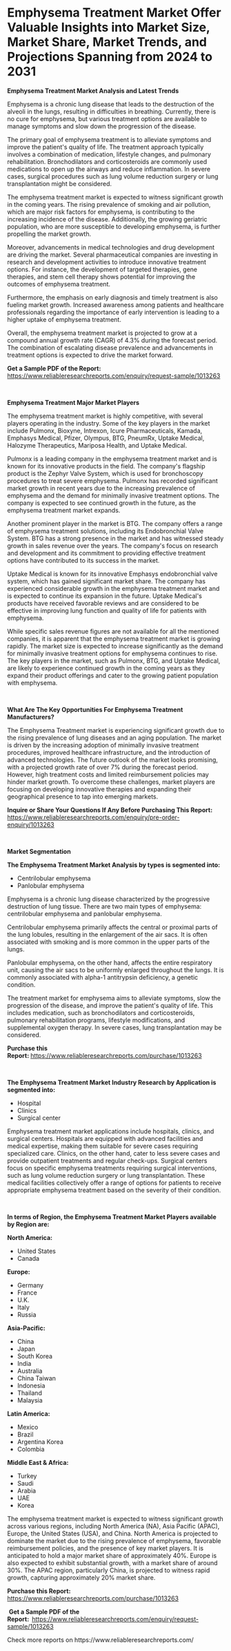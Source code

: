 <p><h1>Emphysema Treatment Market Offer Valuable Insights into Market Size, Market Share, Market Trends, and Projections Spanning from 2024 to 2031</h1></p><p><strong>Emphysema Treatment Market Analysis and Latest Trends</strong></p>
<p><p>Emphysema is a chronic lung disease that leads to the destruction of the alveoli in the lungs, resulting in difficulties in breathing. Currently, there is no cure for emphysema, but various treatment options are available to manage symptoms and slow down the progression of the disease.</p><p>The primary goal of emphysema treatment is to alleviate symptoms and improve the patient's quality of life. The treatment approach typically involves a combination of medication, lifestyle changes, and pulmonary rehabilitation. Bronchodilators and corticosteroids are commonly used medications to open up the airways and reduce inflammation. In severe cases, surgical procedures such as lung volume reduction surgery or lung transplantation might be considered.</p><p>The emphysema treatment market is expected to witness significant growth in the coming years. The rising prevalence of smoking and air pollution, which are major risk factors for emphysema, is contributing to the increasing incidence of the disease. Additionally, the growing geriatric population, who are more susceptible to developing emphysema, is further propelling the market growth.</p><p>Moreover, advancements in medical technologies and drug development are driving the market. Several pharmaceutical companies are investing in research and development activities to introduce innovative treatment options. For instance, the development of targeted therapies, gene therapies, and stem cell therapy shows potential for improving the outcomes of emphysema treatment.</p><p>Furthermore, the emphasis on early diagnosis and timely treatment is also fueling market growth. Increased awareness among patients and healthcare professionals regarding the importance of early intervention is leading to a higher uptake of emphysema treatment.</p><p>Overall, the emphysema treatment market is projected to grow at a compound annual growth rate (CAGR) of 4.3% during the forecast period. The combination of escalating disease prevalence and advancements in treatment options is expected to drive the market forward.</p></p>
<p><strong>Get a Sample PDF of the Report:&nbsp;</strong> <a href="https://www.reliableresearchreports.com/enquiry/request-sample/1013263">https://www.reliableresearchreports.com/enquiry/request-sample/1013263</a></p>
<p>&nbsp;</p>
<p><strong>Emphysema Treatment Major Market Players</strong></p>
<p><p>The emphysema treatment market is highly competitive, with several players operating in the industry. Some of the key players in the market include Pulmonx, Bioxyne, Intrexon, Icure Pharmaceuticals, Kamada, Emphasys Medical, Pfizer, Olympus, BTG, PneumRx, Uptake Medical, Halozyme Therapeutics, Mariposa Health, and Uptake Medical. </p><p>Pulmonx is a leading company in the emphysema treatment market and is known for its innovative products in the field. The company's flagship product is the Zephyr Valve System, which is used for bronchoscopy procedures to treat severe emphysema. Pulmonx has recorded significant market growth in recent years due to the increasing prevalence of emphysema and the demand for minimally invasive treatment options. The company is expected to see continued growth in the future, as the emphysema treatment market expands.</p><p>Another prominent player in the market is BTG. The company offers a range of emphysema treatment solutions, including its Endobronchial Valve System. BTG has a strong presence in the market and has witnessed steady growth in sales revenue over the years. The company's focus on research and development and its commitment to providing effective treatment options have contributed to its success in the market.</p><p>Uptake Medical is known for its innovative Emphasys endobronchial valve system, which has gained significant market share. The company has experienced considerable growth in the emphysema treatment market and is expected to continue its expansion in the future. Uptake Medical's products have received favorable reviews and are considered to be effective in improving lung function and quality of life for patients with emphysema.</p><p>While specific sales revenue figures are not available for all the mentioned companies, it is apparent that the emphysema treatment market is growing rapidly. The market size is expected to increase significantly as the demand for minimally invasive treatment options for emphysema continues to rise. The key players in the market, such as Pulmonx, BTG, and Uptake Medical, are likely to experience continued growth in the coming years as they expand their product offerings and cater to the growing patient population with emphysema.</p></p>
<p>&nbsp;</p>
<p><strong>What Are The Key Opportunities For Emphysema Treatment Manufacturers?</strong></p>
<p><p>The Emphysema Treatment market is experiencing significant growth due to the rising prevalence of lung diseases and an aging population. The market is driven by the increasing adoption of minimally invasive treatment procedures, improved healthcare infrastructure, and the introduction of advanced technologies. The future outlook of the market looks promising, with a projected growth rate of over 7% during the forecast period. However, high treatment costs and limited reimbursement policies may hinder market growth. To overcome these challenges, market players are focusing on developing innovative therapies and expanding their geographical presence to tap into emerging markets.</p></p>
<p><strong>Inquire or Share Your Questions If Any Before Purchasing This Report:</strong> <a href="https://www.reliableresearchreports.com/enquiry/pre-order-enquiry/1013263">https://www.reliableresearchreports.com/enquiry/pre-order-enquiry/1013263</a></p>
<p>&nbsp;</p>
<p><strong>Market Segmentation</strong></p>
<p><strong>The Emphysema Treatment Market Analysis by types is segmented into:</strong></p>
<p><ul><li>Centrilobular emphysema</li><li>Panlobular emphysema</li></ul></p>
<p><p>Emphysema is a chronic lung disease characterized by the progressive destruction of lung tissue. There are two main types of emphysema: centrilobular emphysema and panlobular emphysema. </p><p>Centrilobular emphysema primarily affects the central or proximal parts of the lung lobules, resulting in the enlargement of the air sacs. It is often associated with smoking and is more common in the upper parts of the lungs.</p><p>Panlobular emphysema, on the other hand, affects the entire respiratory unit, causing the air sacs to be uniformly enlarged throughout the lungs. It is commonly associated with alpha-1 antitrypsin deficiency, a genetic condition.</p><p>The treatment market for emphysema aims to alleviate symptoms, slow the progression of the disease, and improve the patient's quality of life. This includes medication, such as bronchodilators and corticosteroids, pulmonary rehabilitation programs, lifestyle modifications, and supplemental oxygen therapy. In severe cases, lung transplantation may be considered.</p></p>
<p><strong>Purchase this Report:&nbsp;</strong><a href="https://www.reliableresearchreports.com/purchase/1013263">https://www.reliableresearchreports.com/purchase/1013263</a></p>
<p>&nbsp;</p>
<p><strong>The Emphysema Treatment Market Industry Research by Application is segmented into:</strong></p>
<p><ul><li>Hospital</li><li>Clinics</li><li>Surgical center</li></ul></p>
<p><p>Emphysema treatment market applications include hospitals, clinics, and surgical centers. Hospitals are equipped with advanced facilities and medical expertise, making them suitable for severe cases requiring specialized care. Clinics, on the other hand, cater to less severe cases and provide outpatient treatments and regular check-ups. Surgical centers focus on specific emphysema treatments requiring surgical interventions, such as lung volume reduction surgery or lung transplantation. These medical facilities collectively offer a range of options for patients to receive appropriate emphysema treatment based on the severity of their condition.</p></p>
<p>&nbsp;</p>
<p><strong>In terms of Region, the Emphysema Treatment Market Players available by Region are:</strong></p>
<p>
    <p> <strong> North America: </strong>
        <ul>
            <li>United States</li>
            <li>Canada</li>
        </ul>
        </p> 
    <p> <strong> Europe: </strong>
        <ul>
            <li>Germany</li>
            <li>France</li>
            <li>U.K.</li>
            <li>Italy</li>
            <li>Russia</li>
        </ul>
        </p> 
    <p> <strong> Asia-Pacific: </strong>
        <ul>
            <li>China</li>
            <li>Japan</li>
            <li>South Korea</li>
            <li>India</li>
            <li>Australia</li>
            <li>China Taiwan</li>
            <li>Indonesia</li>
            <li>Thailand</li>
            <li>Malaysia</li>
        </ul>
        </p> 
    <p> <strong> Latin America: </strong>
        <ul>
            <li>Mexico</li>
            <li>Brazil</li>
            <li>Argentina Korea</li>
            <li>Colombia</li>
        </ul>
        </p> 
    <p> <strong> Middle East & Africa: </strong>
        <ul>
            <li>Turkey</li>
            <li>Saudi</li>
            <li>Arabia</li>
            <li>UAE</li>
            <li>Korea</li>
        </ul>
    </p>
    </p>
<p><p>The emphysema treatment market is expected to witness significant growth across various regions, including North America (NA), Asia Pacific (APAC), Europe, the United States (USA), and China. North America is projected to dominate the market due to the rising prevalence of emphysema, favorable reimbursement policies, and the presence of key market players. It is anticipated to hold a major market share of approximately 40%. Europe is also expected to exhibit substantial growth, with a market share of around 30%. The APAC region, particularly China, is projected to witness rapid growth, capturing approximately 20% market share.</p></p>
<p><strong>Purchase this Report: </strong><a href="https://www.reliableresearchreports.com/purchase/1013263">https://www.reliableresearchreports.com/purchase/1013263</a></p>
<p>&nbsp;<strong>Get a Sample PDF of the Report:&nbsp;&nbsp;</strong><a href="https://www.reliableresearchreports.com/enquiry/request-sample/1013263">https://www.reliableresearchreports.com/enquiry/request-sample/1013263</a></p>
<p><strong></strong></p>
<p>Check more reports on https://www.reliableresearchreports.com/</p>